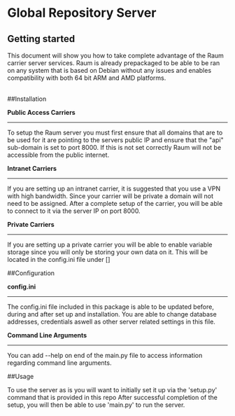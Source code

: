# Global Repository Server

## Getting started

This document will show you how to take complete advantage of the Raum carrier server services. Raum is already prepackaged to be able to be ran
on any system that is based on Debian without any issues and enables compatibility with both 64 bit ARM and AMD platforms.
<br><br>

##Installation

<b>Public Access Carriers</b> <hr>
To setup the Raum server you must first ensure that all domains that are to be used for it are pointing to the servers public IP and ensure that
the "api" sub-domain is set to port 8000. If this is not set correctly Raum will not be accessible from the public internet.

<b>Intranet Carriers</b> <hr>
If you are setting up an intranet carrier, it is suggested that you use a VPN with high bandwidth. Since your carrier will be private a domain
will not need to be assigned. After a complete setup of the carrier, you will be able to connect to it via the server IP on port 8000.

<b>Private Carriers</b> <hr>
If you are setting up a private carrier you will be able to enable variable storage since you will only be storing your own data on it.
This will be located in the config.ini file under []

##Configuration

<b>config.ini</b> <hr>
The config.ini file included in this package is able to be updated before, during and after set up and installation.
You are able to change database addresses, credentials aswell as other server related settings in this file.

<b>Command Line Arguments</b> <hr>
You can add --help on end of the main.py file to access information regarding command line arguments.

##Usage

To use the server as is you will want to initially set it up via the 'setup.py' command that is provided in this repo
After successful completion of the setup, you will then be able to use 'main.py' to run the server.
